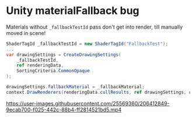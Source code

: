 # Unity materialFallback bug

Materials without `_fallbackTestId` pass don't get into render, till manually moved in scene!
```csharp
ShaderTagId _fallbackTestId = new ShaderTagId("FallbackTest");
...
var drawingSettings = CreateDrawingSettings(
    _fallbackTestId,
    ref renderingData,
    SortingCriteria.CommonOpaque
);

drawingSettings.fallbackMaterial = _fallbackMaterial;
context.DrawRenderers(renderingData.cullResults, ref drawingSettings, ref _filteringSettings);
```

https://user-images.githubusercontent.com/25569360/206412849-9ecab700-f025-442c-88b4-ff2814521bd5.mp4
